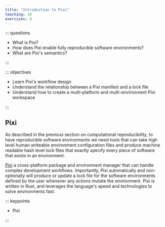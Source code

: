 ```yaml
---
title: "Introduction to Pixi"
teaching: 10
exercises: 8
---
```


::: questions

* What is Pixi?
* How does Pixi enable fully reproducible software environments?
* What are Pixi's semantics?

:::

::: objectives

* Learn Pixi's workflow design
* Understand the relationship between a Pixi manifest and a lock file
* Understand how to create a multi-platform and multi-environment Pixi workspace

:::

## Pixi

As described in the previous section on computational reproducibility, to have reproducible software environments we need tools that can take high level human writeable environment configuration files and produce machine readable hash level lock files that exactly specify every piece of software that exists in an environment.

[Pixi](https://www.pixi.sh/) a cross-platform package and environment manager that can handle complex development workflows.
Importantly, Pixi automatically and non-optionally will produce or update a lock file for the software environments defined by the user whenever any actions mutate the environment.
Pixi is written in Rust, and leverages the language's speed and technologies to solve environments fast.

::: keypoints

* Pixi

:::
